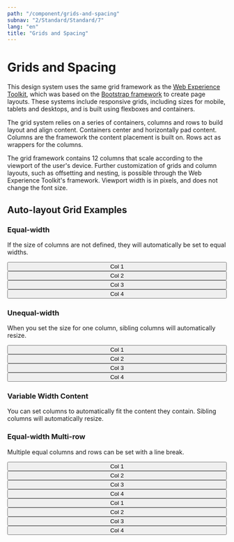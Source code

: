 ```yaml
---
path: "/component/grids-and-spacing"
subnav: "2/Standard/Standard/7"
lang: "en"
title: "Grids and Spacing"
---
```

<helmet>
<title> Grids and Spacing - Aurora Design System </title>
</helmet>

# Grids and Spacing

This design system uses the same grid framework as the [Web Experience Toolkit](http://wet-boew.github.io/wet-boew-styleguide/v4/design/grids-en.html), which was based on the [Bootstrap framework](https://getbootstrap.com/docs/4.0/layout/grid/#grid-options) to create page layouts. These systems include responsive grids, including sizes for mobile, tablets and desktops, and is built using flexboxes and containers.

The grid system relies on a series of containers, columns and rows to build layout and align content. Containers center and horizontally pad content. Columns are the framework the content placement is built on. Rows act as wrappers for the columns.  

The grid framework contains 12 columns that scale according to the viewport of the user's device. Further customization of grids and column layouts, such as offsetting and nesting, is possible through the Web Experience Toolkit's framework. Viewport width is in pixels, and  does not change the font size.

## Auto-layout Grid Examples

### Equal-width

If the size of columns are not defined, they will automatically be set to equal widths.

<container style="width: 100%; margin-bottom: 20px">
    <row>
        <mdcol><button color="secondary" style="width: 100%">Col 1</button></mdcol>
        <mdcol><button color="secondary" style="width: 100%">Col 2</button></mdcol>
        <mdcol><button color="secondary" style="width: 100%">Col 3</button></mdcol>
        <mdcol><button color="secondary" style="width: 100%">Col 4</button></mdcol>
    </row>
</container>

<codeblock react='
<Container style="width: 100%">
    <Row>
        <Col><Button color="secondary" style="width: 100%">Col 1</Button></Col>
        <Col><Button color="secondary" style="width: 100%">Col 2</Button></Col>
        <Col><Button color="secondary" style="width: 100%">Col 3</Button></Col>
        <Col><Button color="secondary" style="width: 100%">Col 4</Button></Col>
    </Row>
</Container> ' html='
    <div class="container">
        <div class="row">
            <div class="col-sm">
                <button type="button" class="btn btn-secondary btn-block">Col 1</button>
            </div>
            <div class="col-sm">
                <button type="button" class="btn btn-secondary btn-block">Col 2</button>
            </div>
            <div class="col-sm">
                <button type="button" class="btn btn-secondary btn-block">Col 3</button>
            </div>
            <div class="col-sm">
                <button type="button" class="btn btn-secondary btn-block">Col 3</button>
            </div>
        </div>
    </div>
'></codeblock>

### Unequal-width

When you set the size for one column, sibling columns will automatically resize.

<container style="width: 100%; margin-bottom: 20px">
    <row>
        <mdcol><button color="secondary" style="width: 100%">Col 1</button></mdcol>
        <mdcol xs="6"><button outline="true" color="secondary" style="width: 100%">Col 2</button></mdcol>
        <mdcol><button color="secondary" style="width: 100%">Col 3</button></mdcol>
        <mdcol><button color="secondary" style="width: 100%">Col 4</button></mdcol>
    </row>
</container>

<codeblock html='
    <div class="container">
        <div class="row">
            <div class="col-sm">
                <button type="button" class="btn btn-secondary btn-block">Col 1</button>
            </div>
            <div class="col-6">
                <button type="button" class="btn btn-outline-secondary btn-block">Col 2</button>
            </div>
            <div class="col-sm">
                <button type="button" class="btn btn-secondary btn-block">Col 3</button>
            </div>
            <div class="col-sm">
                <button type="button" class="btn btn-secondary btn-block">Col 3</button>
            </div>
        </div>
    </div>' react='
<Container style="width: 100%">
    <Row>
        <Col><Button color="secondary" style="width: 100%">Col 1</Button></Col>
        <Col xs="6"><Button outline="true" color="secondary" style="width: 100%">Col 2</Button></Col>
        <Col><Button color="secondary" style="width: 100%">Col 3</Button></Col>
        <Col><Button color="secondary" style="width: 100%">Col 4</Button></Col>
    </Row>
</Container> '></codeblock>

### Variable Width Content

You can set columns to automatically fit the content they contain. Sibling columns will automatically resize.

<codeblock html='
    <div class="container">
        <div class="row">
            <div class="col-sm">
                <button type="button" class="btn btn-outline-secondary btn-block">Col 1</button>
            </div>
            <div class="col-sm">
                <button type="button" class="btn btn-outline-secondary btn-block">Col 2</button>
            </div>
            <div class="col-sm">
                <button type="button" class="btn btn-secondary btn-block">This is the third and largest column due to auto-sizing</button>
            </div>
            <div class="col-sm">
                <button type="button" class="btn btn-outline-secondary btn-block">Col 4</button>
            </div>
        </div>
    </div>' react='
<Container style="width: 100%">
    <Row>
        <Col><Button color="secondary" style="width: 100%">Col 1</Button></Col>
        <Col xs="6"><Button outline="true" color="secondary" style="width: 100%">Col 2</Button></Col>
        <Col><Button color="secondary" style="width: 100%">Col 3</Button></Col>
        <Col><Button color="secondary" style="width: 100%">Col 4</Button></Col>
    </Row>
</Container> '></codeblock>

### Equal-width Multi-row

Multiple equal columns and rows can be set with a line break.

<container style="width: 100%; margin-bottom: 20px">
    <row>
        <mdcol><button color="secondary" style="width: 100%">Col 1</button></mdcol>
        <mdcol><button color="secondary" style="width: 100%">Col 2</button></mdcol>
        <mdcol><button color="secondary" style="width: 100%">Col 3</button></mdcol>
        <mdcol><button color="secondary" style="width: 100%">Col 4</button></mdcol>
    </row>
    <row style="margin-top: 10px">
        <mdcol><button color="secondary" style="width: 100%">Col 1</button></mdcol>
        <mdcol><button color="secondary" style="width: 100%">Col 2</button></mdcol>
        <mdcol><button color="secondary" style="width: 100%">Col 3</button></mdcol>
        <mdcol><button color="secondary" style="width: 100%">Col 4</button></mdcol>
    </row>
</container>

<codeblock html='
    <div class="container">
        <div class="row">
            <div class="col-sm">
                <button type="button" class="btn btn-secondary btn-block">Col 1</button>
            </div>
            <div class="col-sm">
                <button type="button" class="btn btn-secondary btn-block">Col 2</button>
            </div>
            <div class="col-sm">
                <button type="button" class="btn btn-secondary btn-block">Col 3</button>
            </div>
            <div class="col-sm">
                <button type="button" class="btn btn-secondary btn-block">Col 4</button>
            </div>
        </div>
        <div class="row">
            <div class="col-sm">
                <button type="button" class="btn btn-secondary btn-block">Col 1</button>
            </div>
            <div class="col-sm">
                <button type="button" class="btn btn-secondary btn-block">Col 2</button>
            </div>
            <div class="col-sm">
                <button type="button" class="btn btn-secondary btn-block">Col 3</button>
            </div>
            <div class="col-sm">
                <button type="button" class="btn btn-secondary btn-block">Col 4</button>
            </div>
        </div>
    </div>
' react='
<Container style="width: 100%">
    <Row>
        <Col><Button color="secondary" style="width: 100%">Col 1</Button></Col>
        <Col><Button color="secondary" style="width: 100%">Col 2</Button></Col>
        <Col><Button color="secondary" style="width: 100%">Col 3</Button></Col>
        <Col><Button color="secondary" style="width: 100%">Col 4</Button></Col>
    </Row>
    <Row style="margin-top: 10px">
        <Col><Button color="secondary" style="width: 100%">Col 1</Button></Col>
        <Col><Button color="secondary" style="width: 100%">Col 2</Button></Col>
        <Col><Button color="secondary" style="width: 100%">Col 3</Button></Col>
        <Col><Button color="secondary" style="width: 100%">Col 4</Button></Col>
    </Row>
</Container> '></codeblock>
